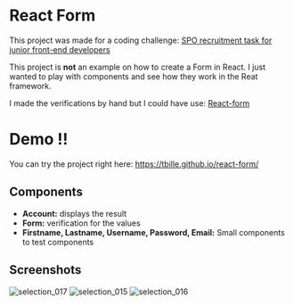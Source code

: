 # React Form

This project was made for a coding challenge: [SPO recruitment task for junior front-end developers](https://github.com/servicepartnerone/spo-jr-coding-challenge)

This project is **not** an example on how to create a Form in React. I just wanted to play with components and see how they work in the Reat framework.

I made the verifications by hand but I could have use: [React-form](https://github.com/tannerlinsley/react-form)

# Demo !!

You can try the project right here: https://tbille.github.io/react-form/

## Components
* **Account:** displays the result
* **Form:** verification for the values
* **Firstname, Lastname, Username, Password, Email:** Small components to test components

## Screenshots

![selection_017](https://user-images.githubusercontent.com/2707508/30524972-0488f9aa-9bfe-11e7-8f0a-32a8e1c9f50d.png)
![selection_015](https://user-images.githubusercontent.com/2707508/30524966-f41ef2e0-9bfd-11e7-93d4-cbbb9ebe29ea.png)
![selection_016](https://user-images.githubusercontent.com/2707508/30524967-f5b93b42-9bfd-11e7-89c7-ce33bf33e15f.png)